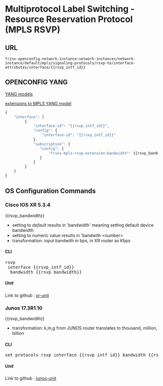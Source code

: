 # Multiprotocol Label Switching - Resource Reservation Protocol (MPLS RSVP)

## URL

```
frinx-openconfig-network-instance:network-instances/network-instance/default/mpls/signaling-protocols/rsvp-te/interface-attributes/interface/{{rsvp_intf_id}}
```

## OPENCONFIG YANG

[YANG models](https://github.com/FRINXio/openconfig/tree/master/mpls/src/main/yang)

[extensions to MPLS YANG model](https://github.com/FRINXio/openconfig/tree/master/network-instance/src/main/yang)

```javascript
{
    "interface": [
         {
             "interface-id": "{{rsvp_intf_id}}",
             "config": {
                 "interface-id": "{{rsvp_intf_id}}"
             },
             "subscription": {
                "config": {
                    "frinx-mpls-rsvp-extension:bandwidth": {{rsvp_bandwidth}}
                }
             }
         }
    ]
}
```

## OS Configuration Commands

### Cisco IOS XR 5.3.4
{{rsvp_bandwidth}} 
- setting to _default_ results in 'bandwidth' meaning setting default device bandwidth
- setting to numeric value results in 'bandwith &lt;number&gt;  
- transformation: input bandwith in bps, in XR router as Kbps

#### CLI

<pre>
rsvp
 interface {{rsvp_intf_id}}
  bandwidth {{rsvp_bandwidth}}
</pre>

##### Unit

Link to github : [xr-unit](https://github.com/FRINXio/cli-units/tree/master/ios-xr/mpls)

### Junos 17.3R1.10
{{rsvp_bandwidth}} 
- transformation: k,m,g from JUNOS router translates to thousand, million, billion

#### CLI

<pre>
set protocols rsvp interface {{rsvp_intf_id}} bandwidth {{rsvp_bandwidth}}
</pre>

##### Unit

Link to github : [junos-unit](https://github.com/FRINXio/unitopo-units/tree/master/junos/junos-17/junos-17-mpls-unit)

